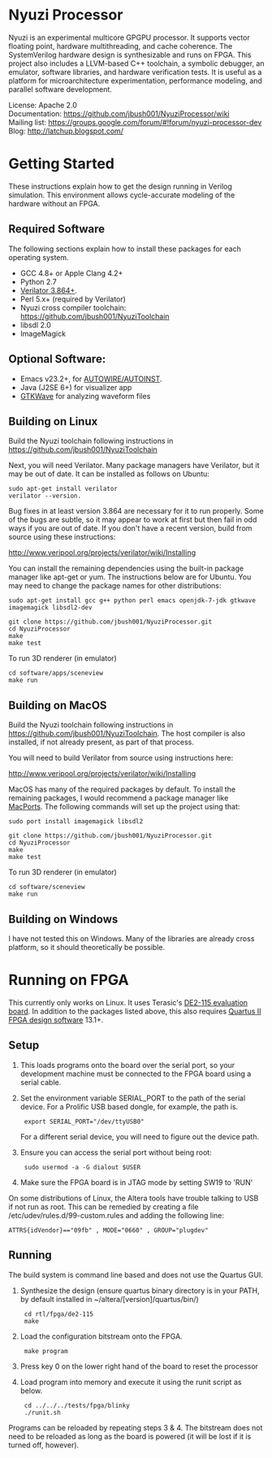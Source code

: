 # Nyuzi Processor

Nyuzi is an experimental multicore GPGPU processor. It supports vector floating
point, hardware multithreading, and cache coherence. The SystemVerilog hardware
design is synthesizable and runs on FPGA. This project also includes a
LLVM-based C++ toolchain, a symbolic debugger, an emulator, software libraries,
and hardware verification tests. It is useful as a platform for
microarchitecture experimentation, performance modeling, and parallel software
development.

License: Apache 2.0    
Documentation: https://github.com/jbush001/NyuziProcessor/wiki  
Mailing list: https://groups.google.com/forum/#!forum/nyuzi-processor-dev  
Blog: http://latchup.blogspot.com/

# Getting Started

These instructions explain how to get the design running in Verilog simulation.
This environment allows cycle-accurate modeling of the hardware without an FPGA. 

## Required Software

The following sections explain how to install these packages for each operating system.

- GCC 4.8+ or Apple Clang 4.2+
- Python 2.7
- [Verilator 3.864+](http://www.veripool.org/projects/verilator/wiki/Installing).  
- Perl 5.x+ (required by Verilator)
- Nyuzi cross compiler toolchain: https://github.com/jbush001/NyuziToolchain 
- libsdl 2.0
- ImageMagick

## Optional Software:

- Emacs v23.2+, for 
   [AUTOWIRE/AUTOINST](http://www.veripool.org/projects/verilog-mode/wiki/Verilog-mode_veritedium).
- Java (J2SE 6+) for visualizer app 
- [GTKWave](http://gtkwave.sourceforge.net/) for analyzing waveform files 

## Building on Linux

Build the Nyuzi toolchain following instructions in https://github.com/jbush001/NyuziToolchain 

Next, you will need Verilator. Many package managers have Verilator, but it may
be out of date. It can be installed as follows on Ubuntu:

    sudo apt-get install verilator
    verilator --version.

Bug fixes in at least version 3.864 are necessary for it to run properly. Some
of the bugs are subtle, so it may appear to work at first but then fail in odd
ways if you are out of date. If you don't have a recent version, build from
source using these instructions:

http://www.veripool.org/projects/verilator/wiki/Installing

You can install the remaining dependencies using the built-in package manager
like apt-get or yum. The instructions below are for Ubuntu. You may need to
change the package names for other distributions:

    sudo apt-get install gcc g++ python perl emacs openjdk-7-jdk gtkwave imagemagick libsdl2-dev

    git clone https://github.com/jbush001/NyuziProcessor.git
    cd NyuziProcessor
    make
    make test
    
To run 3D renderer (in emulator)

    cd software/apps/sceneview
    make run
    
## Building on MacOS

Build the Nyuzi toolchain following instructions in
https://github.com/jbush001/NyuziToolchain. The host compiler is also
installed, if not already present, as part of that process.

You will need to build Verilator from source using instructions here:

http://www.veripool.org/projects/verilator/wiki/Installing

MacOS has many of the required packages by default. To install the remaining
packages, I would recommend a package manager like [MacPorts](https://www.macports.org/). 
The following commands will set up the project using that:

    sudo port install imagemagick libsdl2

    git clone https://github.com/jbush001/NyuziProcessor.git
    cd NyuziProcessor
    make
    make test

To run 3D renderer (in emulator)

    cd software/sceneview
    make run

## Building on Windows

I have not tested this on Windows. Many of the libraries are already cross
platform, so it should theoretically be possible.

# Running on FPGA

This currently only works on Linux.  It uses Terasic's [DE2-115 evaluation board](http://www.terasic.com.tw/cgi-bin/page/archive.pl?Language=English&No=502).
In addition to the packages listed above, this also requires 
[Quartus II FPGA design software](http://dl.altera.com/?edition=web) 13.1+.

## Setup

1. This loads programs onto the board over the serial port, so your development
machine must be connected to the FPGA board using a serial cable. 

2. Set the environment variable SERIAL_PORT to the path of the serial device.
For a Prolific USB based dongle, for example, the path is.

        export SERIAL_PORT="/dev/ttyUSB0"

    For a different serial device, you will need to figure
    out the device path.

3. Ensure you can access the serial port without being root:

        sudo usermod -a -G dialout $USER
    
4. Make sure the FPGA board is in JTAG mode by setting SW19 to 'RUN'

On some distributions of Linux, the Altera tools have trouble talking to USB if not 
run as root. This can be remedied by creating a file 
/etc/udev/rules.d/99-custom.rules and adding the following line:

    ATTRS{idVendor}=="09fb" , MODE="0660" , GROUP="plugdev" 

## Running

The build system is command line based and does not use the Quartus GUI.

1. Synthesize the design (ensure quartus binary directory is in your PATH, by
   default installed in ~/altera/[version]/quartus/bin/)

        cd rtl/fpga/de2-115
        make

2. Load the configuration bitstream onto the FPGA.

        make program 

3. Press key 0 on the lower right hand of the board to reset the processor
4. Load program into memory and execute it using the runit script as below.

        cd ../../../tests/fpga/blinky
        ./runit.sh

Programs can be reloaded by repeating steps 3 & 4. The bitstream does not need
to be reloaded as long as the board is powered (it will be lost if it is turned off,
however). 



